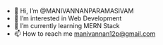 - 👋 Hi, I’m @MANIVANNANPARAMASIVAM
- 👀 I’m interested in Web Development
- 🌱 I’m currently learning MERN Stack
- 📫 How to reach me manivannan12p@gmail.com

<!---
MANIVANNANPARAMASIVAM/MANIVANNANPARAMASIVAM is a ✨ special ✨ repository because its `README.md` (this file) appears on your GitHub profile.
You can click the Preview link to take a look at your changes.
--->
